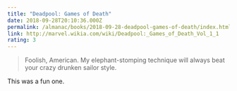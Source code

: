 ```yaml
---
title: "Deadpool: Games of Death"
date: 2018-09-28T20:10:36.000Z
permalink: /almanac/books/2018-09-28-deadpool-games-of-death/index.html
link: http://marvel.wikia.com/wiki/Deadpool:_Games_of_Death_Vol_1_1
rating: 3
---
```


> Foolish, American. My elephant-stomping technique will always beat your crazy drunken sailor style.

This was a fun one.